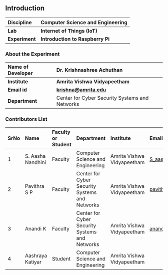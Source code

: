 ## Introduction


<b>Discipline | <b>Computer Science and Engineering
:--|:--|
<b> Lab | <b> Internet of Things (IoT) 
<b> Experiment|     <b> Introduction to Raspberry Pi

### About the Experiment 



<b>Name of Developer | <b> Dr. Krishnashree Achuthan
:--|:--|
<b> Institute | <b>  Amrita Vishwa Vidyapeetham 
<b> Email id|     <b>    krishna@amrita.edu
<b> Department |   Center for Cyber Security Systems and Networks


### Contributors List

SrNo | Name | Faculty or Student | Department| Institute | Email id
:--|:--|:--|:--|:--|:--|
1 | S. Aasha Nandhini      | Faculty | Computer Science and Engineering | Amrita Vishwa Vidyapeetham | S_aashanandhini@ch.amrita.edu.in
2 | Pavithra S P |Faculty | Center for Cyber Security Systems and Networks |Amrita Vishwa Vidyapeetham | pavithrasp@am.amrita.edu
3 | Anandi K | Faculty | Center for Cyber Security Systems and Networks| Amrita Vishwa Vidyapeetham | anandik@am.amrita.edu
4 | Aashraya Katiyar |Student| Computer Science and Engineering |Amrita Vishwa Vidyapeetham |
